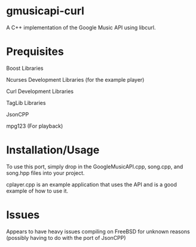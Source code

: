 gmusicapi-curl
==============

A C++ implementation of the Google Music API using libcurl.

Prequisites
==============
Boost Libraries

Ncurses Development Libraries (for the example player)

Curl Development Libraries

TagLib Libraries

JsonCPP

mpg123 (For playback)

Installation/Usage
===================
To use this port, simply drop in the GoogleMusicAPI.cpp, song.cpp, and song.hpp files into your project.

cplayer.cpp is an example application that uses the API and is a good example of how to use it.

Issues
===================

Appears to have heavy issues compiling on FreeBSD for unknown reasons (possibly having to do with the port of JsonCPP)
